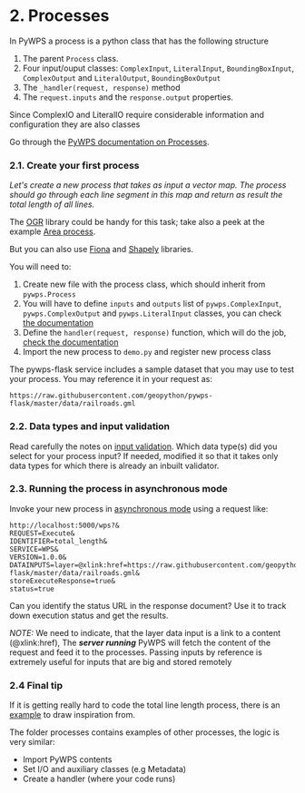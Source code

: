 # 2. Processes

In PyWPS a process is a python class that has the following structure    


 1. The parent `Process` class.
 2. Four input/ouput classes: `ComplexInput`, `LiteralInput`,
    `BoundingBoxInput`, `ComplexOutput`
    and `LiteralOutput`, `BoundingBoxOutput`
 3. The `_handler(request, response)` method
 4. The `request.inputs` and the `response.output` properties.

Since ComplexIO and LiteralIO require considerable information and configuration
they are also classes

Go through the [PyWPS documentation on
Processes](http://pywps.readthedocs.io/en/latest/process.html).


### 2.1. Create your first process

*Let's create a new process that takes as input a vector map. The process should go
through each line segment in this map and return as result the total length of
all lines.*

The [OGR](https://pcjericks.github.io/py-gdalogr-cookbook/vector_layers.html#iterate-over-features)
library could be handy for this task; take also a peek at the example [Area
process](https://github.com/geopython/pywps-flask/blob/master/processes/area.py). 

But you can also use [Fiona](http://toblerity.org/fiona/) and
[Shapely](http://toblerity.org/shapely/manual.html) libraries.

You will need to:

1. Create new file with the process class, which should inherit from
   `pywps.Process`
2. You will have to define `inputs` and `outputs` list of `pywps.ComplexInput`,
   `pywps.ComplexOutput` and `pywps.LiteralInput` classes, you can check [the
   documentation](http://pywps.readthedocs.io/en/master/process.html#declaring-inputs-and-outputs)
3. Define the `handler(request, response)` function, which will do the job,
   [check the documentation](http://pywps.readthedocs.io/en/master/process.html#accessing-the-inputs-and-outputs-in-the-handler-method)
4. Import the new process to `demo.py` and register new process class


The pywps-flask service includes a sample dataset that you may use to test your 
process. You may reference it in your request as:

`https://raw.githubusercontent.com/geopython/pywps-flask/master/data/railroads.gml`

### 2.2. Data types and input validation

Read carefully the notes on [input
validation](http://pywps.readthedocs.io/en/latest/process.html#complexdata-format-and-input-validation).
Which data type(s) did you select for your process input? If needed, modified it
so that it takes only data types for which there is already an inbuilt
validator.


### 2.3. Running the process in asynchronous mode

Invoke your new process in [asynchronous
mode](http://pywps.readthedocs.io/en/latest/process.html#progress-and-status-report)
using a request like:
```
http://localhost:5000/wps?&
REQUEST=Execute&
IDENTIFIER=total_length&
SERVICE=WPS&
VERSION=1.0.0&
DATAINPUTS=layer=@xlink:href=https://raw.githubusercontent.com/geopython/pywps-flask/master/data/railroads.gml&
storeExecuteResponse=true&
status=true 
```

Can you identify the status URL in the response document? Use it to track down
execution status and get the results.

*NOTE:* We need to indicate, that the layer data input is a link to a content
(@xlink:href), The ***server running*** PyWPS will fetch the content of the
request and feed it to the processes. Passing inputs by reference is extremely
useful for inputs that are big and stored remotely
 
### 2.4 Final tip

If it is getting really hard to code the total line length process, there is an 
[example](https://github.com/PyWPS/pywps-workshop/tree-save/master/total_length.py) 
to draw inspiration from. 

The folder processes contains examples of other processes, the logic is very similar:

- Import PyWPS contents
- Set I/O and auxiliary classes (e.g Metadata)
- Create a handler (where your code runs)

